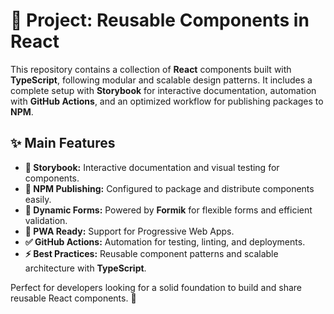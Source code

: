 # 📖 Project: Reusable Components in React  

This repository contains a collection of **React** components built with **TypeScript**, following modular and scalable design patterns. It includes a complete setup with **Storybook** for interactive documentation, automation with **GitHub Actions**, and an optimized workflow for publishing packages to **NPM**.  

## ✨ Main Features  
- **📘 Storybook:** Interactive documentation and visual testing for components.  
- **🚀 NPM Publishing:** Configured to package and distribute components easily.  
- **🔄 Dynamic Forms:** Powered by **Formik** for flexible forms and efficient validation.  
- **📱 PWA Ready:** Support for Progressive Web Apps.  
- **✅ GitHub Actions:** Automation for testing, linting, and deployments.  
- **⚡ Best Practices:** Reusable component patterns and scalable architecture with **TypeScript**.  

Perfect for developers looking for a solid foundation to build and share reusable React components. 🚀